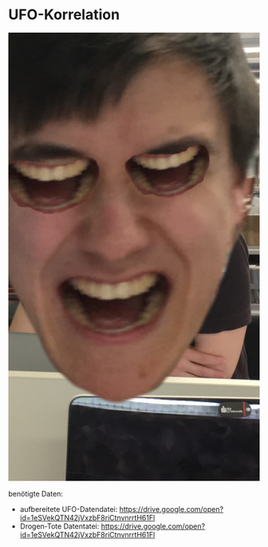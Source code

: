 # UFO-Korrelation

![LUL](https://github.com/mcSchwarzer/web_db/blob/master/others/IMG_6152.jpg?raw=true)

benötigte Daten:
- aufbereitete UFO-Datendatei: https://drive.google.com/open?id=1eSVekQTN42jVxzbF8riCtnvnrrtH61Fl
- Drogen-Tote Datentatei: https://drive.google.com/open?id=1eSVekQTN42jVxzbF8riCtnvnrrtH61Fl

